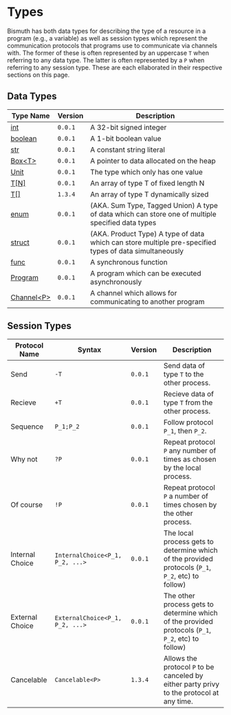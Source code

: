  # Types 
Bismuth has both data types for describing the type of a resource in a program (e.g., a variable) as well as session types which represent the communication protocols that programs use to communicate via channels with. The former of these is often represented by an uppercase `T` when referring to any data type. The latter is often represented by a `P` when referring to any session type. These are each ellaborated in their respective sections on this page. 

## Data Types

| Type Name 			| Version |	Description 			  |
|-------------------------------|---------|---------------------------------------|
| [int](./types/int.md) 				| `0.0.1` | A 32-bit signed integer		  |
| [boolean](./types/boolean.md) 			| `0.0.1` | A 1-bit boolean value 		  | 
| [str](./types/str.md) 				| `0.0.1` | A constant string literal 		  | 
| [Box\<T\>](./types/Box.md) 				| `0.0.1` | A pointer to data allocated on the heap | 
| [Unit](./types/Unit.md) 				| `0.0.1` | The type which only has one value 	  | 
| [T[N]](./types/array.md)				| `0.0.1` | An array of type T of fixed length N  | 
| [T[]](./types/vector.md) 				| `1.3.4` | An array of type T dynamically sized  |
| [enum](./types/enum.md) 				| `0.0.1` | (AKA. Sum Type, Tagged Union) A type of data which can store one of multiple specified data types | 
| [struct](./types/struct.md) 			| `0.0.1` | (AKA. Product Type) A type of data which can store multiple pre-specified types of data simultaneously |  
| [func](./types/func.md) 				| `0.0.1` | A synchronous function 	          |
| [Program](./types/Program.md)			| `0.0.1` | A program which can be executed asynchronously | 
| [Channel\<P\>](./types/Channel.md)			| `0.0.1` | A channel which allows for communicating to another program | 


## Session Types


|  Protocol Name                | Syntax |Version| Description                 |
|-------------------------------|--------|-------|-----------------------------|
| Send			        |  `-T`  |`0.0.1`| Send data of type `T` to the other process. 		|
| Recieve			|  `+T`  |`0.0.1`| Recieve data of type `T` from the other process. 	|
| Sequence			|`P_1;P_2` |`0.0.1`|Follow protocol `P_1`, then `P_2`.		   	|
| Why not			|  `?P`  |`0.0.1`| Repeat protocol `P` any number of times as chosen by the local process.|
| Of course			|  `!P`  |`0.0.1`| Repeat protocol `P` a number of times chosen by the other process.|
| Internal Choice		|`InternalChoice<P_1, P_2, ...>` |`0.0.1`| The local process gets to determine which of the provided protocols (`P_1`, `P_2`, etc) to follow) |
| External Choice		|`ExternalChoice<P_1, P_2, ...>`|`0.0.1`| The other process gets to determine which of the provided protocols (`P_1`, `P_2`, etc) to follow) |
| Cancelable			| `Cancelable<P>` | `1.3.4` | Allows the protocol `P` to be canceled by either party privy to the protocol at any time. |

